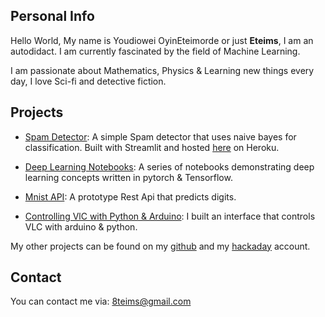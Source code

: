 ## Personal Info

Hello World, My name is Youdiowei OyinEteimorde or just **Eteims**, I am an autodidact. I am currently fascinated by the field of Machine Learning.

I am passionate about Mathematics, Physics & Learning new things every day, I love Sci-fi and detective fiction.

## Projects

* [Spam Detector](https://github.com/EteimZ/Streamlit_Spam_Detector): A simple Spam detector that uses naive bayes for classification.
  Built with Streamlit and hosted [here](https://streamlit-spam.herokuapp.com/) on Heroku.

* [Deep Learning Notebooks](https://github.com/EteimZ/Deep_Learning-Notebooks): A series of notebooks demonstrating deep learning concepts written in pytorch & Tensorflow.

* [Mnist API](https://github.com/EteimZ/keras-flask_deploy): A prototype Rest Api that predicts digits. 

* [Controlling VlC with Python & Arduino](https://hackaday.io/project/162532-controlling-vlc-with-arduino): I built an interface that controls VLC with arduino & python.

My other projects can be found on my [github](https://github.com/EteimZ) and my [hackaday](https://hackaday.io/Eteims) account.

## Contact

You can contact me via: 8teims@gmail.com
